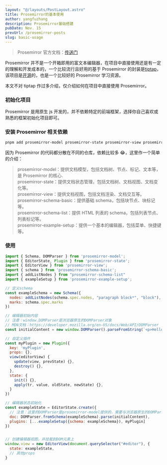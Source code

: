 ```yaml
---
layout: "@/layouts/PostLayout.astro"
title: Prosemirror的基本使用
author: yangfuzhang
description: Prosemirror基础搭建
pubDate: Nov. 15
prevUrl: /prosemirror-posts
slug: basic-usage
---
```


> Prosemirror 官方文档：<a class="markdown-link" href="https://prosemirror.net" target="_blank">传送门</a>

Prosemirror 并不是一个开箱即用的富文本编辑器，在项目中直接使用还是有一定的理解和开发成本的，一个比较流行且好用的基于 Prosemirror 的封装是<a href="https://tiptap.dev/" target="_blank">tiptap</a>，该项目是<a href="https://github.com/ueberdosis/tiptap" target="_blank">开源</a>的，也是一个比较好的 Prosemirror 学习资源。

本文不对 tiptap 作过多介绍，仅介绍如何在项目中直接使用 Prosemirror。

### 初始化项目

Prosemirror 是用原生 js 开发的，并不依赖特定的前端框架，选择你自己喜欢或熟悉的框架初始化项目即可。

### 安装 Prosemirror 相关依赖

```bash
pnpm add prosemirror-model prosemirror-state prosemirror-view prosemirror-schema-basic prosemirror-schema-list prosemirror-example-setup
```

因为 Prosemirror 的代码都分散在不同的仓库，依赖比较多 😂，这里作一个简单的介绍：

> prosemirror-model：提供文档模型，包括文档树、节点、标记、文本等，是 Prosemirror 的核心.<br>
> prosemirror-state：提供文档状态管理，包括文档树、文档视图、文档变化等。<br>
> prosemirror-view：提供文档视图，包括文档渲染、文档交互等。<br>
> prosemirror-schema-basic：提供基础 schema，包括块节点、块标记等。<br>
> prosemirror-schema-list：提供 HTML 列表的 schema，包括列表节点、列表标记等。<br>
> prosemirror-example-setup：提供一个基本的编辑器，包括菜单、快捷键等。<br>

### 使用

```js
import { Schema, DOMParser } from 'prosemirror-model';
import { EditorState, Plugin } from 'prosemirror-state';
import { EditorView } from 'prosemirror-view';
import { schema } from 'prosemirror-schema-basic';
import { addListNodes } from "prosemirror-schema-list"
import { exampleSetup } from 'prosemirror-example-setup';

// 定义schema
const exampleSchema = new Schema({
  nodes: addListNodes(schema.spec.nodes, "paragraph block*", "block"),
  marks: schema.spec.marks
})

// 编辑器初始内容
// 注意：window.DOMParser是浏览器原生的DOMParser对象
// MDN文档：https://developer.mozilla.org/en-US/docs/Web/API/DOMParser
const initialContent = new window.DOMParser().parseFromString(`<p>Hello world!<strong>bold text</strong></p>`, "text/html")

// 自定义插件
const myPlugin = new Plugin({
  key: 'myPlugin',
  props: {},
  view(editorView) {
    update(view, prevState) {},
    destroy() {},
  },
  state: {
    init() {},
    apply(tr, value, oldState, newState) {},
  }
})

// 编辑器状态初始化
const exampleState = EditorState.create({
  // 注意：这里的DOMParser是prosemirror-model提供的，需要与浏览器原生的DOMParser对象区分开来
  doc: DOMParser.fromSchema(exampleSchema).parse(initialContent),
  plugins: [...exampleSetup({schema: exampleSchema}), myPlugin]
})


// 创建编辑器视图，并挂载到DOM元素上
window.view = new EditorView(document.querySelector("#editor"), {
  state: exampleState,
  // 其他props
}
```
